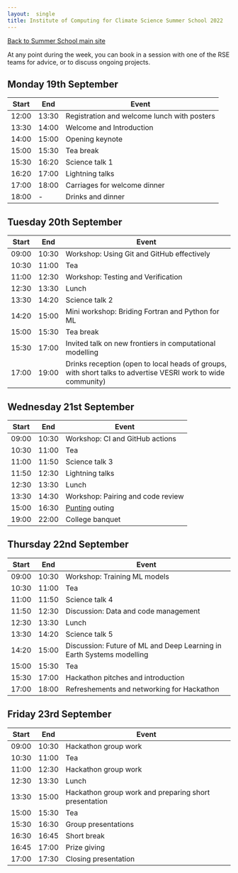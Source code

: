 ```yaml
---
layout:  single
title: Institute of Computing for Climate Science Summer School 2022
---
```


<a href="summerschool.html">Back to Summer School main site</a>

At any point during the week, you can book in a session with one of the RSE teams for advice, or to discuss ongoing projects.

## Monday 19th September

|  Start | End  | Event   |
| ------ | ----- | ------- |
| 12:00   | 13:30 | Registration and welcome lunch with posters |
| 13:30   | 14:00 | Welcome and Introduction |
| 14:00   | 15:00 | Opening keynote |
| 15:00   | 15:30 | Tea break |
| 15:30   | 16:20 | Science talk 1 |
| 16:20   | 17:00 | Lightning talks | 
| 17:00   | 18:00 | Carriages for welcome dinner |
| 18:00   | -     | Drinks and dinner |

## Tuesday 20th September

|  Start | End  | Event   |
| ------ | ----- | ------- |
| 09:00  | 10:30 | Workshop: Using Git and GitHub effectively |
| 10:30  | 11:00 | Tea |
| 11:00  | 12:30 | Workshop: Testing and Verification |
| 12:30  | 13:30 | Lunch |
| 13:30  | 14:20 | Science talk 2 |
| 14:20  | 15:00 | Mini workshop: Briding Fortran and Python for ML |
| 15:00  | 15:30 | Tea break |
| 15:30  | 17:00 | Invited talk on new frontiers in computational modelling |
| 17:00  | 19:00 | Drinks reception (open to local heads of groups, with short talks to advertise VESRI work to wide community) |

## Wednesday 21st September

|  Start | End  | Event   |
| ------ | ----- | ------- |
| 09:00  | 10:30 | Workshop: CI and GitHub actions |
| 10:30  | 11:00 | Tea |
| 11:00  | 11:50 | Science talk 3 |
| 11:50  | 12:30 | Lightning talks |
| 12:30  | 13:30 | Lunch |
| 13:30  | 14:30 | Workshop: Pairing and code review |
| 15:00  | 16:30 | [Punting](https://en.wikipedia.org/wiki/Punt_(boat)) outing |
| 19:00  | 22:00 | College banquet |

## Thursday 22nd September

|  Start | End  | Event   |
| ------ | ----- | ------- |
| 09:00  | 10:30 | Workshop: Training ML models |
| 10:30  | 11:00 | Tea |
| 11:00  | 11:50 | Science talk 4 |
| 11:50  | 12:30 | Discussion: Data and code management |
| 12:30  | 13:30 | Lunch |
| 13:30  | 14:20 | Science talk 5 |
| 14:20  | 15:00 | Discussion: Future of ML and Deep Learning in Earth Systems modelling |
| 15:00  | 15:30 | Tea |
| 15:30  | 17:00 | Hackathon pitches and introduction |
| 17:00  | 18:00 | Refreshements and networking for Hackathon |

## Friday 23rd September

|  Start | End  | Event   |
| ------ | ----- | ------- |
| 09:00  | 10:30 | Hackathon group work |
| 10:30  | 11:00 | Tea |
| 11:00  | 12:30 | Hackathon group work |
| 12:30  | 13:30 | Lunch |
| 13:30  | 15:00 | Hackathon group work and preparing short presentation |
| 15:00  | 15:30 | Tea |
| 15:30  | 16:30 | Group presentations |
| 16:30  | 16:45 | Short break |
| 16:45  | 17:00 | Prize giving |
| 17:00  | 17:30 | Closing presentation |
